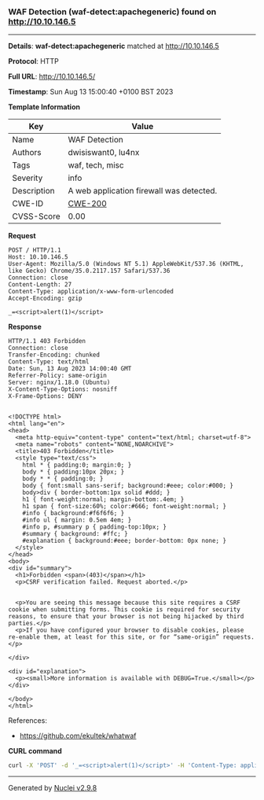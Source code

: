 ### WAF Detection (waf-detect:apachegeneric) found on http://10.10.146.5

----
**Details**: **waf-detect:apachegeneric** matched at http://10.10.146.5

**Protocol**: HTTP

**Full URL**: http://10.10.146.5/

**Timestamp**: Sun Aug 13 15:00:40 +0100 BST 2023

**Template Information**

| Key | Value |
| --- | --- |
| Name | WAF Detection |
| Authors | dwisiswant0, lu4nx |
| Tags | waf, tech, misc |
| Severity | info |
| Description | A web application firewall was detected. |
| CWE-ID | [CWE-200](https://cwe.mitre.org/data/definitions/200.html) |
| CVSS-Score | 0.00 |

**Request**
```http
POST / HTTP/1.1
Host: 10.10.146.5
User-Agent: Mozilla/5.0 (Windows NT 5.1) AppleWebKit/537.36 (KHTML, like Gecko) Chrome/35.0.2117.157 Safari/537.36
Connection: close
Content-Length: 27
Content-Type: application/x-www-form-urlencoded
Accept-Encoding: gzip

_=<script>alert(1)</script>
```

**Response**
```http
HTTP/1.1 403 Forbidden
Connection: close
Transfer-Encoding: chunked
Content-Type: text/html
Date: Sun, 13 Aug 2023 14:00:40 GMT
Referrer-Policy: same-origin
Server: nginx/1.18.0 (Ubuntu)
X-Content-Type-Options: nosniff
X-Frame-Options: DENY


<!DOCTYPE html>
<html lang="en">
<head>
  <meta http-equiv="content-type" content="text/html; charset=utf-8">
  <meta name="robots" content="NONE,NOARCHIVE">
  <title>403 Forbidden</title>
  <style type="text/css">
    html * { padding:0; margin:0; }
    body * { padding:10px 20px; }
    body * * { padding:0; }
    body { font:small sans-serif; background:#eee; color:#000; }
    body>div { border-bottom:1px solid #ddd; }
    h1 { font-weight:normal; margin-bottom:.4em; }
    h1 span { font-size:60%; color:#666; font-weight:normal; }
    #info { background:#f6f6f6; }
    #info ul { margin: 0.5em 4em; }
    #info p, #summary p { padding-top:10px; }
    #summary { background: #ffc; }
    #explanation { background:#eee; border-bottom: 0px none; }
  </style>
</head>
<body>
<div id="summary">
  <h1>Forbidden <span>(403)</span></h1>
  <p>CSRF verification failed. Request aborted.</p>


  <p>You are seeing this message because this site requires a CSRF cookie when submitting forms. This cookie is required for security reasons, to ensure that your browser is not being hijacked by third parties.</p>
  <p>If you have configured your browser to disable cookies, please re-enable them, at least for this site, or for “same-origin” requests.</p>

</div>

<div id="explanation">
  <p><small>More information is available with DEBUG=True.</small></p>
</div>

</body>
</html>

```

References: 
- https://github.com/ekultek/whatwaf

**CURL command**
```sh
curl -X 'POST' -d '_=<script>alert(1)</script>' -H 'Content-Type: application/x-www-form-urlencoded' -H 'Host: 10.10.146.5' -H 'User-Agent: Mozilla/5.0 (Windows NT 5.1) AppleWebKit/537.36 (KHTML, like Gecko) Chrome/35.0.2117.157 Safari/537.36' 'http://10.10.146.5/'
```

----

Generated by [Nuclei v2.9.8](https://github.com/projectdiscovery/nuclei)